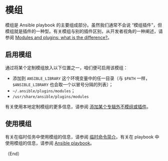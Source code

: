 # 模组

模组是 Ansible playbook 的主要组成部分。虽然我们通常不会说 “模组插件”，但模组就是插件的一种型。有关模组与别的插件区别，从开发者视角的一种阐述，请参阅 [Modules and plugins: what is the difference?](https://docs.ansible.com/ansible/latest/dev_guide/developing_locally.html#modules-vs-plugins)。


## 启用模组

通过将某个定制模组放入以下位置之一，咱们便可启用该模组：

- 添加到 `ANSIBLE_LIBRARY` 这个环境变量中的任一目录（与 `$PATH` 一样，`$ANSIBLE_LIBRARY` 也会取一个以冒号分隔的列表）；
- `~/.ansible/plugins/modules`；
- `/usr/share/ansible/plugins/modules`


有关使用本地定制模组的更多信息，请参阅 [添加某个专辑外不模组或插件](https://docs.ansible.com/ansible/latest/dev_guide/developing_locally.html#local-modules)。


## 使用模组

有关在临时任务中使用模组的信息，请参阅 [临时命令简介](../../cli.md)。有关在 playbook 中使用模组的信息，请参阅 [Ansible playbook](../../playbook/about.md)。


（End）

